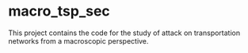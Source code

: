 # macro_tsp_sec
This project contains the code for the study of attack on transportation networks from a macroscopic perspective.
